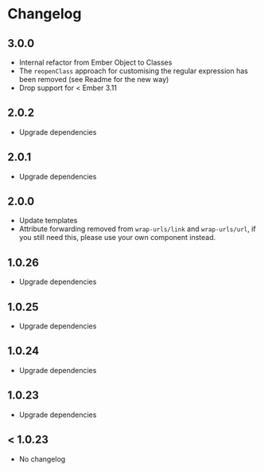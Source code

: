 # Changelog

## 3.0.0

- Internal refactor from Ember Object to Classes
- The `reopenClass` approach for customising the regular expression has been removed (see Readme for the new way)
- Drop support for < Ember 3.11

## 2.0.2

- Upgrade dependencies

## 2.0.1

- Upgrade dependencies

## 2.0.0

- Update templates
- Attribute forwarding removed from `wrap-urls/link` and `wrap-urls/url`,
  if you still need this, please use your own component instead.

## 1.0.26

- Upgrade dependencies

## 1.0.25

- Upgrade dependencies

## 1.0.24

- Upgrade dependencies

## 1.0.23

- Upgrade dependencies

## < 1.0.23

- No changelog
